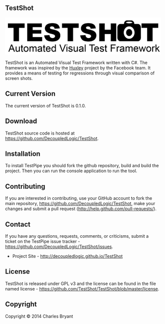 TestShot
--------

![TestShot Logo](https://github.com/DecoupledLogic/TestShot/blob/master/creative/logo/logo.png?raw=true)

TestShot is an Automated Visual Test Framework written with C#. The framework was inspired by the [Huxley](https://github.com/facebook/huxley) project by the Facebook team. It provides a means of testing for regressions through visual comparison of screen shots.

Current Version
---------------

The current version of TestShot is 0.1.0. 

Download
--------

TestShot source code is hosted at https://github.com/DecoupledLogic/TestShot. 


Installation
------------

To install TestPipe you should fork the github repository, build and build the project. Then you can run the console application to run the tool.

Contributing
------------

If you are interested in contributing, use your GitHub account to fork the main repository, https://github.com/DecoupledLogic/TestShot, make your changes and 
submit a pull request (http://help.github.com/pull-requests/). 

Contact
-------

If you have any questions, requests, comments, or criticisms, submit a ticket on 
the TestPipe issue tracker - https://github.com/DecoupledLogic/TestShot/issues.

* Project Site -  http://decoupledlogic.github.io/TestShot

License
-------

TestShot is released under GPL v3 and the license can be found in the file named
license - https://github.com/TestShot/TestShot/blob/master/license.

Copyright
---------

Copyright © 2014 Charles Bryant
